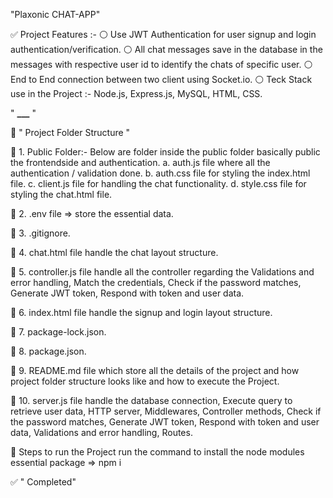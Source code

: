 "Plaxonic CHAT-APP"

✅ Project Features :-
⚪ Use JWT Authentication for user signup and login authentication/verification.
⚪ All chat messages save in the database in the messages with respective user id to identify the chats of specific user.
⚪ End to End connection between two client using Socket.io.
⚪ Teck Stack use in the Project :- Node.js, Express.js, MySQL, HTML, CSS.

" **********************************************\_\_\_********************************************** "

📁 " Project Folder Structure "

🔴 1. Public Folder:- Below are folder inside the public folder basically public the frontendside and authentication.
a. auth.js file where all the authentication / validation done.
b. auth.css file for styling the index.html file.
c. client.js file for handling the chat functionality.
d. style.css file for styling the chat.html file.

🔴 2. .env file => store the essential data.

🔴 3. .gitignore.

🔴 4. chat.html file handle the chat layout structure.

🔴 5. controller.js file handle all the controller regarding the Validations and error handling, Match the credentials, Check if the password matches, Generate JWT token, Respond with token and user data.

🔴 6. index.html file handle the signup and login layout structure.

🔴 7. package-lock.json.

🔴 8. package.json.

🔴 9. README.md file which store all the details of the project and how project folder structure looks like and how to execute the Project.

🔴 10. server.js file handle the database connection, Execute query to retrieve user data, HTTP server, Middlewares, Controller methods, Check if the password matches, Generate JWT token, Respond with token and user data, Validations and error handling, Routes.

🔴 Steps to run the Project
run the command to install the node modules essential package => npm i

✅ " Completed"
